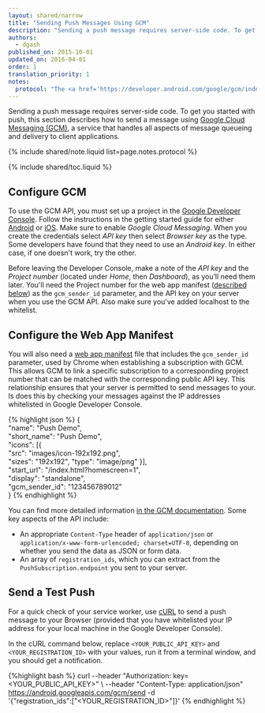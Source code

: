 ```yaml
---
layout: shared/narrow
title: "Sending Push Messages Using GCM"
description: "Sending a push message requires server-side code. To get you started with push, this section describes how to send a message using <a href='https://developer.android.com/google/gcm/index.html'>Google Cloud Messaging (GCM)</a>."
authors:
  - dgash
published_on: 2015-10-01
updated_on: 2016-04-01
order: 1
translation_priority: 1
notes:
  protocol: "The <a href='https://developer.android.com/google/gcm/index.html'>GCM documentation</a> has a reference for the <a href='https://developers.google.com/cloud-messaging/http-server-ref'>HTTP syntax</a> used to pass messages from your app server to client apps. The <a href='https://developers.google.com/cloud-messaging/xmpp-server-ref'>XMPP server protocol</a> serves a similar purpose. Consult these resources if you're interested in implementing your own push server."
---
```


<p class="intro">
  Sending a push message requires server-side code. To get you started with push, this section describes how to send a message using <a href='https://developer.android.com/google/gcm/index.html'>Google Cloud Messaging (GCM)</a>, a service that handles all aspects of message 
  queueing and delivery to client applications. 
</p>

{% include shared/note.liquid list=page.notes.protocol %}

{% include shared/toc.liquid %}

## Configure GCM

To use the GCM API, you must set up a project in the 
[Google Developer Console](https://console.developers.google.com/). Follow the 
instructions in the getting started guide for either 
[Android](https://developers.google.com/cloud-messaging/android/start) or 
[iOS](https://developers.google.com/cloud-messaging/ios/start). Make sure to 
enable *Google Cloud Messaging*. When you create the credentials select *API key* then select *Browser key* as the type. Some developers have found that they need to use an *Android key*. In either case, if one doesn't work, try the other.

Before leaving the Developer Console, make a note of the 
*API key* and the *Project number* (located under *Home*, then *Dashboard*), as you’ll need them later. You'll need the Project number for the web app manifest ([described below](#the-web-app-manifest)) as the `gcm_sender_id` 
parameter, and the API key on your server when you use 
the GCM API. Also make sure you've added localhost to the whitelist.

## Configure the Web App Manifest

You will also need a [web app manifest](/web/fundamentals/engage-and-retain/web-app-manifest/) 
file that includes the `gcm_sender_id` parameter, used by Chrome when 
establishing a subscription with GCM. This allows GCM to link a specific 
subscription to a corresponding project number that can be matched with the 
corresponding public API key. This relationship ensures that your server 
is permitted to send messages to your. Is does this by checking your messages against the IP addresses whitelisted in Google Developer Console.

{% highlight json %}
{  
  "name": "Push Demo",  
  "short_name": "Push Demo",  
  "icons": [{  
    "src": "images/icon-192x192.png",  
    "sizes": "192x192",
    "type": "image/png" 
  }],  
  "start_url": "/index.html?homescreen=1",  
  "display": "standalone",  
  "gcm_sender_id": "123456789012"  
}
{% endhighlight %}

You can find more detailed information 
[in the GCM documentation](https://developer.chrome.com/apps/gcm). Some key 
aspects of the API include:

- An appropriate `Content-Type` header of `application/json` or 
`application/x-www-form-urlencoded; charset=UTF-8`, depending on whether you 
send the data as JSON or form data.
- An array of `registration_ids`, which you can extract from the 
`PushSubscription.endpoint` you sent to your server.

## Send a Test Push

For a quick check of your service worker, use 
[cURL](https://en.wikipedia.org/wiki/CURL) to send a push message to your 
Browser (provided that you have whitelisted your IP address for your local 
machine in the Google Developer Console).

In the cURL command below, replace `<YOUR_PUBLIC_API_KEY>` and 
`<YOUR_REGISTRATION_ID>` with your values, run it from a terminal window, 
and you should get a notification.

{%highlight bash %}
curl --header "Authorization: key=<YOUR_PUBLIC_API_KEY>" \ 
  --header "Content-Type: application/json" 
  https://android.googleapis.com/gcm/send -d \
  '{"registration_ids":["<YOUR_REGISTRATION_ID>"]}'
{% endhighlight %}